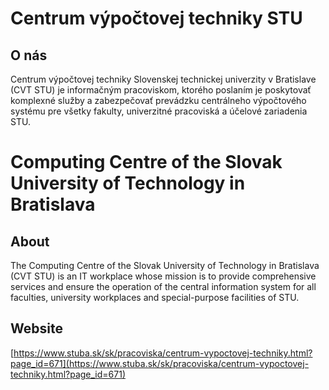 # Centrum výpočtovej techniky STU

## O nás
Centrum výpočtovej techniky Slovenskej technickej univerzity v Bratislave (CVT STU) je informačným pracoviskom, ktorého poslaním je poskytovať komplexné služby a zabezpečovať prevádzku centrálneho výpočtového systému pre všetky fakulty, univerzitné pracoviská a účelové zariadenia STU.

# Computing Centre of the Slovak University of Technology in Bratislava
## About
The Computing Centre of the Slovak University of Technology in Bratislava (CVT STU) is an IT workplace whose mission is to provide comprehensive services and ensure the operation of the central information system for all faculties, university workplaces and special-purpose facilities of STU.

## Website
[https://www.stuba.sk/sk/pracoviska/centrum-vypoctovej-techniky.html?page_id=671](https://www.stuba.sk/sk/pracoviska/centrum-vypoctovej-techniky.html?page_id=671)
